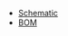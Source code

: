 
<ul>
  <li><a href="docs/MatrixMixer.pdf">Schematic</a></li>
  <li><a href="docs/MatrixMixer.xml">BOM</a></li>
</ul>
